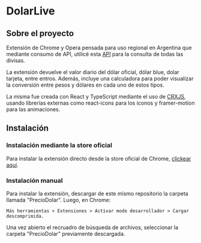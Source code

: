 # DolarLive

## Sobre el proyecto

Extensión de Chrome y Opera pensada para uso regional en Argentina que mediante consumo de API, utilicé esta [API](https://dolarapi.com/docs/) para la consulta de todas las divisas.

La extensión devuelve el valor diario del dólar oficial, dólar blue, dolar tarjeta, entre entros. Además, incluye una calculadora para poder visualizar la conversión entre pesos y dólares en cada uno de estos tipos.

La misma fue creada con React y TypeScript mediante el uso de [CRXJS](https://github.com/crxjs/chrome-extension-tools), usando librerías externas como react-icons para los iconos y framer-motion para las animaciones.

## Instalación

### Instalación mediante la store oficial

Para instalar la extensión directo desde la store oficial de Chrome, [clickear aquí](https://chromewebstore.google.com/detail/preciodolar-cotizaci%C3%B3n-de/enflmlokijgloihaaogoabnonjicbonb).

### Instalación manual

Para instalar la extensión, descargar de este mismo repositorio la carpeta llamada "PrecioDolar".
Luego, en Chrome:

`Más herramientas > Extensiones > Activar modo desarrollador > Cargar descomprimida.`

Una vez abierto el recruadro de búsqueda de archivos, seleccionar la carpeta "PrecioDolar" previamente descargada.

